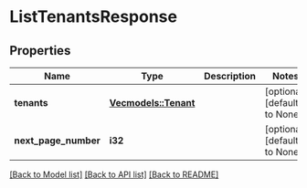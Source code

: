 # ListTenantsResponse

## Properties
Name | Type | Description | Notes
------------ | ------------- | ------------- | -------------
**tenants** | [**Vec<models::Tenant>**](Tenant.md) |  | [optional] [default to None]
**next_page_number** | **i32** |  | [optional] [default to None]

[[Back to Model list]](../README.md#documentation-for-models) [[Back to API list]](../README.md#documentation-for-api-endpoints) [[Back to README]](../README.md)


